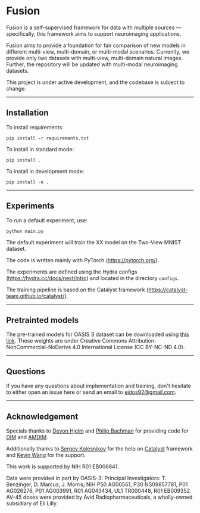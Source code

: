 # Fusion
Fusion is a self-supervised framework for data with multiple sources — specifically, this framework aims to support neuroimaging applications.

Fusion aims to provide a foundation for fair comparison of new models in different multi-view, multi-domain, or multi-modal scenarios. Currently, we provide only two datasets with multi-view, multi-domain natural images. Further, the repository will be updated with multi-modal neuroimaging datasets.

This project is under active development, and the codebase is subject to change.

---
## Installation
To install requirements:
```
pip install -r requirements.txt
```
To install in standard mode:
```
pip install .
```
To install in development mode:
```
pip install -e .
```

---
## Experiments
To run a default experiment, use:
```
python main.py
```
The default experiment will train the XX model on the Two-View MNIST dataset.

The code is written mainly with PyTorch (https://pytorch.org/).

The experiments are defined using the Hydra configs (https://hydra.cc/docs/next/intro) and located in the directory `configs`.

The training pipeline is based on the Catalyst framework (https://catalyst-team.github.io/catalyst/).

---
## Pretrainted models
The pre-trained models for OASIS 3 dataset can be downloaded using [this link](https://drive.google.com/file/d/1knfQGXq0G2hoEmcnOQsswm-lgd2IpUuJ/view?usp=sharing). These weights are under Creative Commons Attribution-NonCommercial-NoDerivs 4.0 International License (CC BY-NC-ND 4.0).

---
## Questions
If you have any questions about implementation and training, don't hesitate to either open an issue here or send an email to eidos92@gmail.com.

---
## Acknowledgement
Specials thanks to [Devon Hjelm](https://github.com/rdevon) and [Philip Bachman](https://github.com/Philip-Bachman) for providing code for [DIM](https://github.com/rdevon/DIM) and [AMDIM](https://github.com/Philip-Bachman/amdim-public).

Additionally thanks to [Sergey Kolesnikov](https://github.com/Scitator) for the help on [Catalyst](https://github.com/catalyst-team/catalyst) framework and [Kevin Wang](https://github.com/ssktotoro) for the support.

This work is supported by NIH R01 EB006841.

Data were provided in part by OASIS-3: Principal
Investigators: T. Benzinger, D. Marcus, J. Morris; NIH P50
AG00561, P30 NS09857781, P01 AG026276, P01 AG003991,
R01 AG043434, UL1 TR000448, R01 EB009352. AV-45
doses were provided by Avid Radiopharmaceuticals, a
wholly-owned subsidiary of Eli Lilly.

